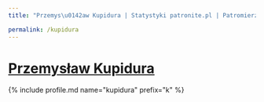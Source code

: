 ```yaml
---
title: "Przemys\u0142aw Kupidura | Statystyki patronite.pl | Patromierz"

permalink: /kupidura
---
```


# [Przemysław Kupidura](https://patronite.pl/kupidura)

{% include profile.md name="kupidura" prefix="k" %}
